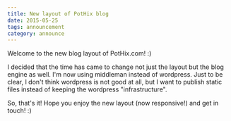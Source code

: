 ```yaml
---
title: New layout of PotHix blog
date: 2015-05-25
tags: announcement
category: announce
---
```


Welcome to the new blog layout of PotHix.com! :)

I decided that the time has came to change not just the layout but the blog
engine as well. I'm now using middleman instead of wordpress. Just to be clear,
I don't think wordpress is not good at all, but I want to publish static files
instead of keeping the wordpress "infrastructure".

So, that's it! Hope you enjoy the new layout (now responsive!) and get in touch! :)
